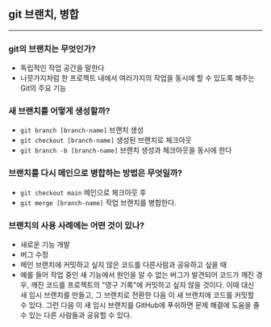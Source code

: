 ## git 브랜치, 병합
---
### git의 브랜치는 무엇인가?
- 독립적인 작업 공간을 말한다
- 나뭇가지처럼 한 프로젝트 내에서 여러가지의 작업을 동시에 할 수 있도록 해주는 Git의 주요 기능
### 새 브랜치를 어떻게 생성할까?
- `git branch [branch-name]` 브랜치 생성
- `git checkout [branch-name]` 생성된 브랜치로 체크아웃
- `git branch -b [branch-name]` 브랜치 생성과 체크아웃을 동시에 한다

### 브랜치를 다시 메인으로 병합하는 방법은 무엇일까?
- `git checkout main` 메인으로 체크아웃 후
- `git merge [branch-name]` 작업 브랜치를 병합한다.

### 브랜치의 사용 사례에는 어떤 것이 있나?
- 새로운 기능 개발
- 버그 수정
- 메인 브랜치에 커밋하고 싶지 않은 코드를 다른사람과 공유하고 싶을 때
- 예를 들어 작업 중인 새 기능에서 원인을 알 수 없는 버그가 발견되어 코드가 깨진 경우, 깨진 코드를 프로젝트의 "영구 기록"에 커밋하고 싶지 않을 것이다. 이때 대신 새 임시 브랜치를 만들고, 그 브랜치로 전환한 다음 이 새 브랜치에 코드를 커밋할 수 있다. 그런 다음 이 새 임시 브랜치를 GitHub에 푸쉬하면 문제 해결에 도움을 줄 수 있는 다른 사람들과 공유할 수 있다.